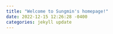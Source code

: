 ```yaml
---
title: "Welcome to Sungmin's homepage!"
date: 2022-12-15 12:26:28 -0400
categories: jekyll update
---
```

